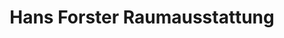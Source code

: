 ---
title: "Hans Forster Raumausstattung"
url: /zolling/hans-forster-raumausstattung/
shop: Raumausstattung
---